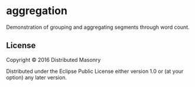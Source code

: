 # aggregation

Demonstration of grouping and aggregating segments through word count.

## License

Copyright © 2016 Distributed Masonry

Distributed under the Eclipse Public License either version 1.0 or (at
your option) any later version.
